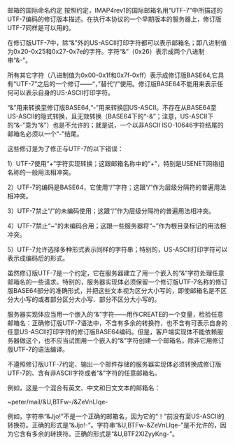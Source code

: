 
邮箱的国际命名约定
按照约定，IMAP4rev1的国际邮箱名用“UTF-7”中所描述的UTF-7编码的修订版本描述。在执行本协议的一个早期版本的服务器上，修订版UTF-7同样是可以用的。

在修订版UTF-7中，除“&”外的US-ASCII打印字符都可以表示邮箱名；即八进制值为0x20-0x25和0x27-0x7e的字符。字符“&”（0x26）表示成两个八进制串“&-”。

所有其它字符（八进制值为0x00-0x1f和0x7f-0xff）表示成修订版BASE64,它具有“UTF-7”之后的一个修订――“，”替代“/”使用。修订版BASE64不能用来表示任何可以表示自身的US-ASCII打印字符。

“&”用来转换至修订版BASE64,“-”用来转换回US-ASCII。不存在从BASE64至US-ASCII的隐式转换，且无效转换（BASE64下的“-&”；注意，US-ASCII下的“&-”意为“&”）也是不允许的；就是说，一个以非ASCII ISO-10646字符结尾的邮箱名必须以一个“-”结尾。

这些修订是为了修正与UTF-7的以下错误：

1）UTF-7使用“+”字符实现转换；这跟邮箱名称中的“+”，特别是USENET网络组名称的一般用法相冲突。

2）UTF-7的编码是BASE64，它使用“/”字符；这跟“/”作为层级分隔符的普遍用法相冲突。

3）UTF-7禁止“/”的未编码使用；这跟“/”作为层级分隔符的普遍用法相冲突。

4）UTF-7禁止“~”的未编码合用；这跟一些服务器将“~”作为根目录标记的用法相冲突。

5）UTF-7允许选择多种形式表示同样的字符串；特别的，US-ASCII打印字符可以表示成编码后的形式。

虽然修订版UTF-7是一个约定，它在服务器建立了用一个嵌入的“&”字符处理任意邮箱名的一些请求。特别的，服务器实现体必须保留一个修订版UTF-7名称的修订版BASE64部分的准确形式，并把这些文本视为区分大小写的，即使邮箱名是不区分大小写的或者部分区分大小写、部分不区分大小写的。

服务器实现体应当用一个嵌入的“&”字符――用作CREATE的一个变量，检验任意邮箱名：正确修订版UTF-7语法中，不含有多余的转换符，也不含有可表示自身的任意US-ASCII打印字符的修订版BASE64编码。但是，客户端实现体不能依赖服务器做这个，也不应当试图用一个嵌入的“&”字符创建一个邮箱名，除非它用修订版UTF-7的语法编译。

不遵照修订版UTF-7约定、输出一个邮件存储的服务器实现体必须转换成修订版UTF-7的、含有非ASCII字符或者“&”字符的任意邮箱名。

例如，这是一个混合有英文、中文和日文文本的邮箱名：

~peter/mail/&U,BTFw-/&ZeVnLIqe-

例如，字符串“&Jjo!”不是一个正确的邮箱名，因为它的“！”前没有至US-ASCII的转换符。正确的形式是“&Jjo!-”。字符串“&U,BTFw-&ZeVnLIqe-”是不允许的，因为它含有多余的转换符。正确的形式是“&U,BTF2XlZyyKng-”。